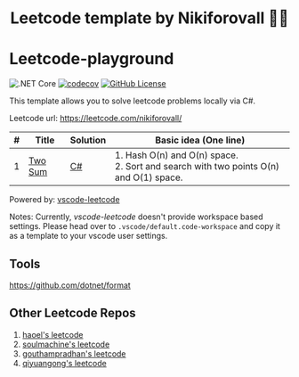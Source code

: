 <h1 align="center">
  Leetcode template by Nikiforovall 👨‍💻
</h1>

# Leetcode-playground

![.NET Core](https://github.com/NikiforovAll/leetcode-playground/workflows/.NET%20Core/badge.svg)
[![codecov](https://codecov.io/gh/NikiforovAll/leetcode-playground-template/branch/master/graph/badge.svg)](https://codecov.io/gh/NikiforovAll/leetcode-playground-template)
[![GitHub License](https://img.shields.io/github/license/nikiforovall/leetcode-playground-template)](./LICENSE.md)


This template allows you to solve leetcode problems locally via C#.

Leetcode url: <https://leetcode.com/nikiforovall/>

| # | Title | Solution | Basic idea (One line) |
|---| ----- | -------- | --------------------- |
| 1 | [Two Sum](https://leetcode.com/problems/two-sum/) | [C#](https://github.com/nikiforovall/leetcode-plaground/blob/master/src/) | 1. Hash O(n) and O(n) space.<br/>2. Sort and search with two points O(n) and O(1) space. |

Powered by: [vscode-leetcode](https://github.com/LeetCode-OpenSource/vscode-leetcode)

Notes: Currently, *vscode-leetcode* doesn't provide workspace based settings. Please head over to `.vscode/default.code-workspace` and copy it as a template to your vscode user settings.

## Tools

<https://github.com/dotnet/format>

## Other Leetcode Repos

1. [haoel's leetcode](https://github.com/haoel/leetcode)
2. [soulmachine's leetcode](https://github.com/soulmachine/leetcode)
4. [gouthampradhan's leetcode](https://github.com/gouthampradhan/leetcode)
5. [qiyuangong's leetcode](https://github.com/qiyuangong/leetcode)
